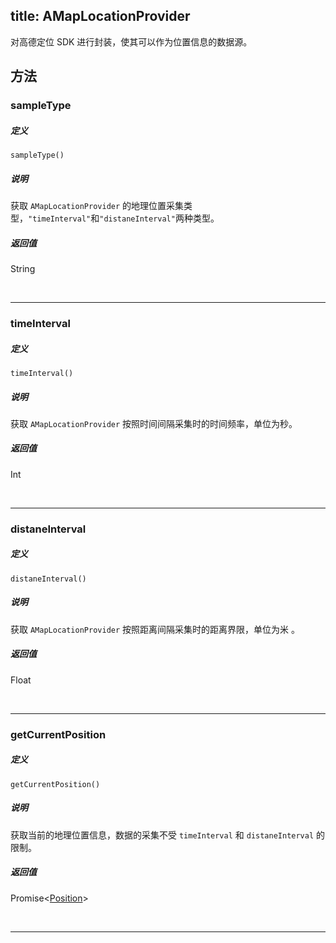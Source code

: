 title: AMapLocationProvider
---

对高德定位 SDK 进行封装，使其可以作为位置信息的数据源。


## 方法

### sampleType

##### 定义

`sampleType()`

##### 说明

获取 `AMapLocationProvider` 的地理位置采集类型，`"timeInterval"`和`"distaneInterval"`两种类型。

##### 返回值

String

</br>

---

### timeInterval

##### 定义

`timeInterval()`

##### 说明

获取 `AMapLocationProvider` 按照时间间隔采集时的时间频率，单位为秒。

##### 返回值

Int

</br>

---

### distaneInterval

##### 定义

`distaneInterval()`

##### 说明

获取 `AMapLocationProvider` 按照距离间隔采集时的距离界限，单位为米 。

##### 返回值

Float

</br>

---

### getCurrentPosition

##### 定义

`getCurrentPosition()`

##### 说明

获取当前的地理位置信息，数据的采集不受 `timeInterval` 和 `distaneInterval` 的限制。

##### 返回值

Promise<[Position](Position.html)>

</br>

---

